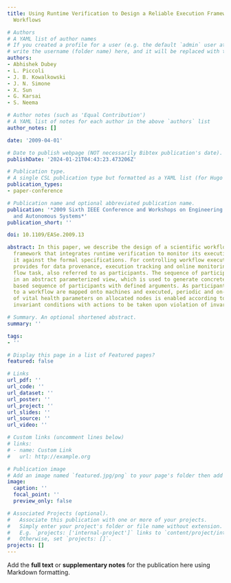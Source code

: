 ```yaml
---
title: Using Runtime Verification to Design a Reliable Execution Framework for Scientific
  Workflows

# Authors
# A YAML list of author names
# If you created a profile for a user (e.g. the default `admin` user at `content/authors/admin/`), 
# write the username (folder name) here, and it will be replaced with their full name and linked to their profile.
authors:
- Abhishek Dubey
- L. Piccoli
- J. B. Kowalkowski
- J. N. Simone
- X. Sun
- G. Karsai
- S. Neema

# Author notes (such as 'Equal Contribution')
# A YAML list of notes for each author in the above `authors` list
author_notes: []

date: '2009-04-01'

# Date to publish webpage (NOT necessarily Bibtex publication's date).
publishDate: '2024-01-21T04:43:23.473206Z'

# Publication type.
# A single CSL publication type but formatted as a YAML list (for Hugo requirements).
publication_types:
- paper-conference

# Publication name and optional abbreviated publication name.
publication: '*2009 Sixth IEEE Conference and Workshops on Engineering of Autonomic
  and Autonomous Systems*'
publication_short: ''

doi: 10.1109/EASe.2009.13

abstract: In this paper, we describe the design of a scientific workflow execution
  framework that integrates runtime verification to monitor its execution and checking
  it against the formal specifications. For controlling workflow execution, this framework
  provides for data provenance, execution tracking and online monitoring of each work
  flow task, also referred to as participants. The sequence of participants is described
  in an abstract parameterized view, which is used to generate concrete data dependency
  based sequence of participants with defined arguments. As participants belonging
  to a workflow are mapped onto machines and executed, periodic and on-demand monitoring
  of vital health parameters on allocated nodes is enabled according to pre-specified
  invariant conditions with actions to be taken upon violation of invariants.

# Summary. An optional shortened abstract.
summary: ''

tags:
- ''

# Display this page in a list of Featured pages?
featured: false

# Links
url_pdf: ''
url_code: ''
url_dataset: ''
url_poster: ''
url_project: ''
url_slides: ''
url_source: ''
url_video: ''

# Custom links (uncomment lines below)
# links:
# - name: Custom Link
#   url: http://example.org

# Publication image
# Add an image named `featured.jpg/png` to your page's folder then add a caption below.
image:
  caption: ''
  focal_point: ''
  preview_only: false

# Associated Projects (optional).
#   Associate this publication with one or more of your projects.
#   Simply enter your project's folder or file name without extension.
#   E.g. `projects: ['internal-project']` links to `content/project/internal-project/index.md`.
#   Otherwise, set `projects: []`.
projects: []
---
```


Add the **full text** or **supplementary notes** for the publication here using Markdown formatting.
